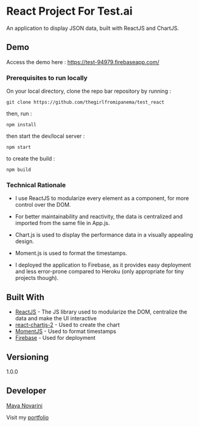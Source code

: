 # React Project For Test.ai

An application to display JSON data, built with ReactJS and ChartJS.

## Demo

Access the demo here : https://test-94979.firebaseapp.com/

### Prerequisites to run locally

On your local directory, clone the repo bar repository by running :

```
git clone https://github.com/thegirlfromipanema/test_react
```

then, run :

```
npm install
```

then start the dev/local server :

```
npm start
```

to create the build :

```
npm build
```

### Technical Rationale

- I use ReactJS to modularize every element as a component, for more control over the DOM.

- For better maintainability and reactivity, the data is centralized and imported from the same file in App.js.

- Chart.js is used to display the performance data in a visually appealing design.

- Moment.js is used to format the timestamps.

- I deployed the application to Firebase, as it provides easy deployment and less error-prone compared to Heroku (only appropriate for tiny projects though).


## Built With

* [ReactJS](https://reactjs.org//) - The JS library used to modularize the DOM, centralize the data and make the UI interactive
* [react-chartjs-2](https://github.com/jerairrest/react-chartjs-2) - Used to create the chart
* [MomentJS](https://momentjs.com) - Used to format timestamps
* [Firebase](https://firebase.google.com/) - Used for deployment

## Versioning

1.0.0

## Developer

[Maya Novarini](https://github.com/thegirlfromipanema)

Visit my [portfolio](http://mayanovarini.com)
